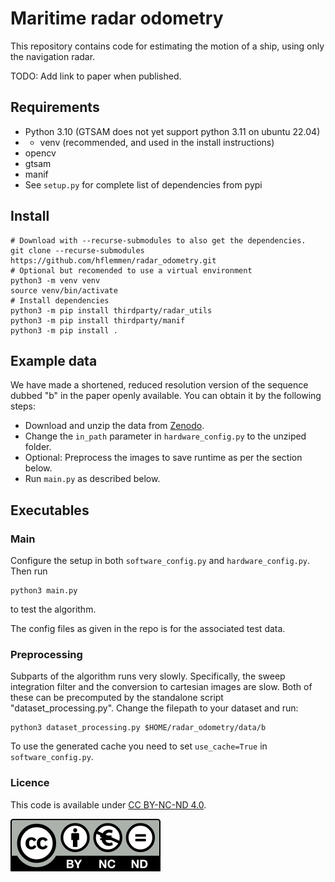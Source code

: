 # Maritime radar odometry

This repository contains code for estimating the motion of a ship, using only the navigation radar.

TODO: Add link to paper when published.

## Requirements

- Python 3.10 (GTSAM does not yet support python 3.11 on ubuntu 22.04)
-
    - venv (recommended, and used in the install instructions)
- opencv
- gtsam
- manif
- See `setup.py` for complete list of dependencies from pypi

## Install

```
# Download with --recurse-submodules to also get the dependencies.
git clone --recurse-submodules https://github.com/hflemmen/radar_odometry.git
# Optional but recomended to use a virtual environment
python3 -m venv venv
source venv/bin/activate
# Install dependencies
python3 -m pip install thirdparty/radar_utils
python3 -m pip install thirdparty/manif
python3 -m pip install .
```

## Example data

We have made a shortened, reduced resolution version of the sequence dubbed "b" in the paper openly available. You can
obtain it by the following steps:

- Download and unzip the data from [Zenodo](https://zenodo.org/record/8074028).
- Change the `in_path` parameter in `hardware_config.py` to the unziped folder.
- Optional: Preprocess the images to save runtime as per the section below.
- Run `main.py` as described below.

## Executables

### Main

Configure the setup in both `software_config.py` and `hardware_config.py`. Then run

```commandline
python3 main.py
```

to test the algorithm.

The config files as given in the repo is for the associated test data.

### Preprocessing

Subparts of the algorithm runs very slowly. Specifically, the sweep integration filter and the conversion to cartesian
images are slow.
Both of these can be precomputed by the standalone script "dataset_processing.py". Change the filepath to your dataset
and run:

```commandline
python3 dataset_processing.py $HOME/radar_odometry/data/b
```

To use the generated cache you need to set `use_cache=True` in `software_config.py`.

### Licence

This code is available under [CC BY-NC-ND 4.0](https://creativecommons.org/licenses/by-nc-nd/4.0/).

![by-nc-nd.eu.svg](files/by-nc-nd.eu.svg)